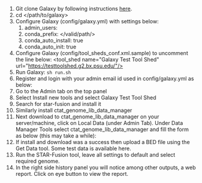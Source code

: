 1. Git clone Galaxy by following instructions [here](https://galaxyproject.org/admin/get-galaxy/).
2. cd </path/to/galaxy>
2. Configure Galaxy (config/galaxy.yml) with settings below:
   1. admin_users: <your email_id>
   2. conda_prefix: </valid/path/>
   3. conda_auto_install: true
   4. conda_auto_init: true
3. Configure Galaxy (config/tool_sheds_conf.xml.sample) to uncomment the line below:
   <tool_shed name="Galaxy Test Tool Shed" url="https://testtoolshed.g2.bx.psu.edu/"/>
4. Run Galaxy:
    `sh run.sh`
5. Register and login with your admin email id used in config/galaxy.yml as below:
6. Go to the Admin tab on the top panel
7. Select Install new tools and select Galaxy Test Tool Shed
8. Search for star-fusion and install it
9. Similarly install ctat_genome_lib_data_manager
10. Next download to ctat_genome_lib_data_manager on your server/machine, click on Local Data (under Admin Tab). Under Data Manager Tools select ctat_genome_lib_data_manager and fill the form as below (this may take a while):
11. If install and download was a success then upload a BED file using the Get Data tool. Some test data is available here.
12. Run the STAR-Fusion tool, leave all settings to default and select required genome. 
13. In the right side history panel you will notice among other outputs, a web report. Click on eye button to view the report. 